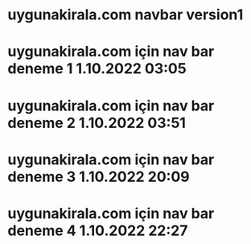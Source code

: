 # uygunakirala.com navbar version1
# uygunakirala.com için nav bar deneme 1 1.10.2022 03:05
# uygunakirala.com için nav bar deneme 2 1.10.2022 03:51
# uygunakirala.com için nav bar deneme 3 1.10.2022 20:09
# uygunakirala.com için nav bar deneme 4 1.10.2022 22:27
